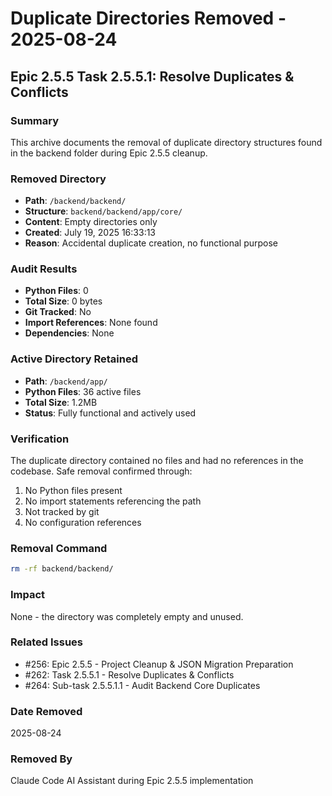 # Duplicate Directories Removed - 2025-08-24

## Epic 2.5.5 Task 2.5.5.1: Resolve Duplicates & Conflicts

### Summary
This archive documents the removal of duplicate directory structures found in the backend folder during Epic 2.5.5 cleanup.

### Removed Directory
- **Path**: `/backend/backend/`
- **Structure**: `backend/backend/app/core/`
- **Content**: Empty directories only
- **Created**: July 19, 2025 16:33:13
- **Reason**: Accidental duplicate creation, no functional purpose

### Audit Results
- **Python Files**: 0
- **Total Size**: 0 bytes
- **Git Tracked**: No
- **Import References**: None found
- **Dependencies**: None

### Active Directory Retained
- **Path**: `/backend/app/`
- **Python Files**: 36 active files
- **Total Size**: 1.2MB
- **Status**: Fully functional and actively used

### Verification
The duplicate directory contained no files and had no references in the codebase. Safe removal confirmed through:
1. No Python files present
2. No import statements referencing the path
3. Not tracked by git
4. No configuration references

### Removal Command
```bash
rm -rf backend/backend/
```

### Impact
None - the directory was completely empty and unused.

### Related Issues
- #256: Epic 2.5.5 - Project Cleanup & JSON Migration Preparation
- #262: Task 2.5.5.1 - Resolve Duplicates & Conflicts
- #264: Sub-task 2.5.5.1.1 - Audit Backend Core Duplicates

### Date Removed
2025-08-24

### Removed By
Claude Code AI Assistant during Epic 2.5.5 implementation